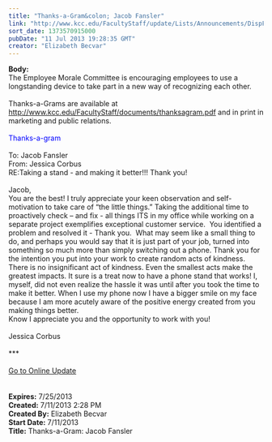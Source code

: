 ```yaml
---
title: "Thanks-a-Gram&colon; Jacob Fansler"
link: "http://www.kcc.edu/FacultyStaff/update/Lists/Announcements/DispForm.aspx?ID=1166"
sort_date: 1373570915000
pubDate: "11 Jul 2013 19:28:35 GMT"
creator: "Elizabeth Becvar"
---
```


<div><b>Body:</b> <div class="ExternalClass1D178B3BF61543059E339070F91712DE">
<div>The Employee Morale Committee is encouraging employees to use a longstanding device to take part in a new way of recognizing each other. <br /> <br />Thanks-a-Grams are available at <a href="/FacultyStaff/documents/thanksagram.pdf">http://www.kcc.edu/FacultyStaff/documents/thanksagram.pdf</a> and in print in marketing and public relations. <br /> </div>
<div><font color="#0000ff">Thanks-a-gram</font></div>
<div><font color="#0000ff"></font> </div>
<div>To: Jacob Fansler<br />From: Jessica Corbus<br />RE:Taking a stand - and making it better!!! Thank you!</div>
<div><br />Jacob,</div>
<div>You are the best! I truly appreciate your keen observation and self-motivation to take care of “the little things.” Taking the additional time to proactively check – and fix - all things ITS in my office while working on a separate project exemplifies exceptional customer service.  You identified a problem and resolved it - Thank you.  What may seem like a small thing to do, and perhaps you would say that it is just part of your job, turned into something so much more than simply switching out a phone. Thank you for the intention you put into your work to create random acts of kindness. There is no insignificant act of kindness. Even the smallest acts make the greatest impacts. It sure is a treat now to have a phone stand that works! I, myself, did not even realize the hassle it was until after you took the time to make it better. When I use my phone now I have a bigger smile on my face because I am more acutely aware of the positive energy created from you making things better.</div>
<div>Know I appreciate you and the opportunity to work with you!</div>
<div> </div>
<div>Jessica Corbus</div>
<div> </div>
<div>***</div>
<div> </div>
<div><a href="/FacultyStaff/update/Pages/dailyupdate.aspx">Go to Online Update</a></div>
<div> </div>
<div> </div></div></div>
<div><b>Expires:</b> 7/25/2013</div>
<div><b>Created:</b> 7/11/2013 2:28 PM</div>
<div><b>Created By:</b> Elizabeth Becvar</div>
<div><b>Start Date:</b> 7/11/2013</div>
<div><b>Title:</b> Thanks-a-Gram: Jacob Fansler</div>
